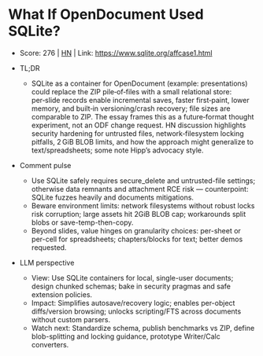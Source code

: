 # What If OpenDocument Used SQLite?

- Score: 276 | [HN](https://news.ycombinator.com/item?id=45132498) | Link: https://www.sqlite.org/affcase1.html

- TL;DR
  - SQLite as a container for OpenDocument (example: presentations) could replace the ZIP pile‑of‑files with a small relational store: per‑slide records enable incremental saves, faster first‑paint, lower memory, and built‑in versioning/crash recovery; file sizes are comparable to ZIP. The essay frames this as a future‑format thought experiment, not an ODF change request. HN discussion highlights security hardening for untrusted files, network‑filesystem locking pitfalls, 2 GiB BLOB limits, and how the approach might generalize to text/spreadsheets; some note Hipp’s advocacy style.

- Comment pulse
  - Use SQLite safely requires secure_delete and untrusted-file settings; otherwise data remnants and attachment RCE risk — counterpoint: SQLite fuzzes heavily and documents mitigations.
  - Beware environment limits: network filesystems without robust locks risk corruption; large assets hit 2GiB BLOB cap; workarounds split blobs or save-temp-then-copy.
  - Beyond slides, value hinges on granularity choices: per-sheet or per-cell for spreadsheets; chapters/blocks for text; better demos requested.

- LLM perspective
  - View: Use SQLite containers for local, single-user documents; design chunked schemas; bake in security pragmas and safe extension policies.
  - Impact: Simplifies autosave/recovery logic; enables per-object diffs/version browsing; unlocks scripting/FTS across documents without custom parsers.
  - Watch next: Standardize schema, publish benchmarks vs ZIP, define blob-splitting and locking guidance, prototype Writer/Calc converters.
